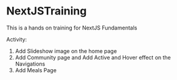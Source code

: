 # NextJSTraining
This is a hands on training for NextJS Fundamentals

Activity:

1. Add Slideshow image on the home page
2. Add Community page and Add Active and Hover effect on the Navigations
3. Add Meals Page

